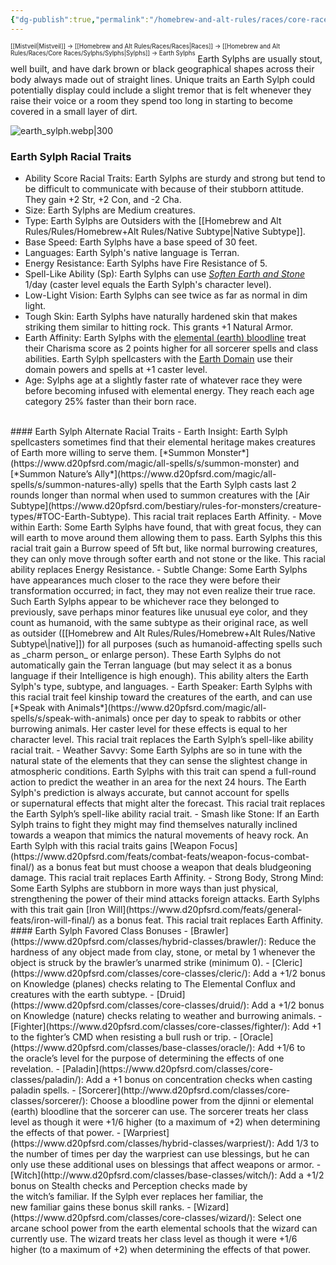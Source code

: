 ```yaml
---
{"dg-publish":true,"permalink":"/homebrew-and-alt-rules/races/core-races/sylphs/earth-sylphs/"}
---
```


<sup><sup>[[Mistveil\|Mistveil]] → [[Homebrew and Alt Rules/Races/Races\|Races]] → [[Homebrew and Alt Rules/Races/Core Races/Sylphs/Sylphs\|Sylphs]] → Earth Sylphs</sup></sup>
Earth Sylphs are usually stout, well built, and have dark brown or black geographical shapes across their body always made out of straight lines. Unique traits an Earth Sylph could potentially display could include a slight tremor that is felt whenever they raise their voice or a room they spend too long in starting to become covered in a small layer of dirt. 

![earth_sylph.webp|300](/img/user/Attachments/earth_sylph.webp)

### Earth Sylph Racial Traits
- Ability Score Racial Traits: Earth Sylphs are sturdy and strong but tend to be difficult to communicate with because of their stubborn attitude. They gain +2 Str, +2 Con, and -2 Cha.
- Size: Earth Sylphs are Medium creatures.
- Type: Earth Sylphs are Outsiders with the [[Homebrew and Alt Rules/Rules/Homebrew+Alt Rules/Native Subtype\|Native Subtype]].
- Base Speed: Earth Sylphs have a base speed of 30 feet.
- Languages: Earth Sylph's native language is Terran.
- Energy Resistance: Earth Sylphs have Fire Resistance of 5.
- Spell-Like Ability (Sp): Earth Sylphs can use [*Soften Earth and Stone*](https://www.d20pfsrd.com/magic/all-spells/s/soften-earth-and-stone/) 1/day (caster level equals the Earth Sylph's character level).
- Low-Light Vision: Earth Sylphs can see twice as far as normal in dim light.
- Tough Skin: Earth Sylphs have naturally hardened skin that makes striking them similar to hitting rock. This grants +1 Natural Armor.
- Earth Affinity: Earth Sylphs with the [elemental (earth) bloodline](https://www.d20pfsrd.com/classes/core-classes/sorcerer/bloodlines/bloodlines-from-paizo/elemental-bloodline) treat their Charisma score as 2 points higher for all sorcerer spells and class abilities. Earth Sylph spellcasters with the [Earth Domain](https://www.d20pfsrd.com/classes/core-classes/cleric/domains/paizo-domains/earth-domain/) use their domain powers and spells at +1 caster level.
- Age: Sylphs age at a slightly faster rate of whatever race they were before becoming infused with elemental energy. They reach each age category 25% faster than their born race.
<br>
#### Earth Sylph Alternate Racial Traits
- Earth Insight: Earth Sylph spellcasters sometimes find that their elemental heritage makes creatures of Earth more willing to serve them. [*Summon Monster*](https://www.d20pfsrd.com/magic/all-spells/s/summon-monster) and [*Summon Nature’s Ally*](https://www.d20pfsrd.com/magic/all-spells/s/summon-natures-ally) spells that the Earth Sylph casts last 2 rounds longer than normal when used to summon creatures with the [Air Subtype](https://www.d20pfsrd.com/bestiary/rules-for-monsters/creature-types/#TOC-Earth-Subtype). This racial trait replaces Earth Affinity.
- Move within Earth: Some Earth Sylphs have found, that with great focus, they can will earth to move around them allowing them to pass. Earth Sylphs this this racial trait gain a Burrow speed of 5ft but, like normal burrowing creatures, they can only move through softer earth and not stone or the like. This racial ability replaces Energy Resistance.
- Subtle Change: Some Earth Sylphs have appearances much closer to the race they were before their transformation occurred; in fact, they may not even realize their true race. Such Earth Sylphs appear to be whichever race they belonged to previously, save perhaps minor features like unusual eye color, and they count as humanoid, with the same subtype as their original race, as well as outsider ([[Homebrew and Alt Rules/Rules/Homebrew+Alt Rules/Native Subtype\|native]]) for all purposes (such as humanoid-affecting spells such as _charm person_ or enlarge person). These Earth Sylphs do not automatically gain the Terran language (but may select it as a bonus language if their Intelligence is high enough). This ability alters the Earth Sylph's type, subtype, and languages.
- Earth Speaker: Earth Sylphs with this racial trait feel kinship toward the creatures of the earth, and can use [*Speak with Animals*](https://www.d20pfsrd.com/magic/all-spells/s/speak-with-animals) once per day to speak to rabbits or other burrowing animals. Her caster level for these effects is equal to her character level. This racial trait replaces the Earth Sylph’s spell-like ability racial trait.
- Weather Savvy: Some Earth Sylphs are so in tune with the natural state of the elements that they can sense the slightest change in atmospheric conditions. Earth Sylphs with this trait can spend a full-round action to predict the weather in an area for the next 24 hours. The Earth Sylph's prediction is always accurate, but cannot account for spells or supernatural effects that might alter the forecast. This racial trait replaces the Earth Sylph’s spell-like ability racial trait.
- Smash like Stone: If an Earth Sylph trains to fight they might may find themselves naturally inclined towards a weapon that mimics the natural movements of heavy rock. An Earth Sylph with this racial traits gains [Weapon Focus](https://www.d20pfsrd.com/feats/combat-feats/weapon-focus-combat-final/) as a bonus feat but must choose a weapon that deals bludgeoning damage. This racial trait replaces Earth Affinity.
- Strong Body, Strong Mind: Some Earth Sylphs are stubborn in more ways than just physical, strengthening the power of their mind attacks foreign attacks. Earth Sylphs with this trait gain [Iron Will](https://www.d20pfsrd.com/feats/general-feats/iron-will-final/) as a bonus feat. This racial trait replaces Earth Affinity.
<br>
#### Earth Sylph Favored Class Bonuses
- [Brawler](https://www.d20pfsrd.com/classes/hybrid-classes/brawler/): Reduce the hardness of any object made from clay, stone, or metal by 1 whenever the object is struck by the brawler’s unarmed strike (minimum 0).
- [Cleric](https://www.d20pfsrd.com/classes/core-classes/cleric/): Add a +1/2 bonus on Knowledge (planes) checks relating to The Elemental Conflux and creatures with the earth subtype.
- [Druid](https://www.d20pfsrd.com/classes/core-classes/druid/): Add a +1/2 bonus on Knowledge (nature) checks relating to weather and burrowing animals.
- [Fighter](https://www.d20pfsrd.com/classes/core-classes/fighter/): Add +1 to the fighter’s CMD when resisting a bull rush or trip.
- [Oracle](https://www.d20pfsrd.com/classes/base-classes/oracle/): Add +1/6 to the oracle’s level for the purpose of determining the effects of one revelation.
- [Paladin](https://www.d20pfsrd.com/classes/core-classes/paladin/): Add a +1 bonus on concentration checks when casting paladin spells.
- [Sorcerer](http://www.d20pfsrd.com/classes/core-classes/sorcerer/): Choose a bloodline power from the djinni or elemental (earth) bloodline that the sorcerer can use. The sorcerer treats her class level as though it were +1/6 higher (to a maximum of +2) when determining the effects of that power.
- [Warpriest](https://www.d20pfsrd.com/classes/hybrid-classes/warpriest/): Add 1/3 to the number of times per day the warpriest can use blessings, but he can only use these additional uses on blessings that affect weapons or armor.
- [Witch](http://www.d20pfsrd.com/classes/base-classes/witch/): Add a +1/2 bonus on Stealth checks and Perception checks made by the witch’s familiar. If the Sylph ever replaces her familiar, the new familiar gains these bonus skill ranks.
- [Wizard](https://www.d20pfsrd.com/classes/core-classes/wizard/): Select one arcane school power from the earth elemental schools that the wizard can currently use. The wizard treats her class level as though it were +1/6 higher (to a maximum of +2) when determining the effects of that power.